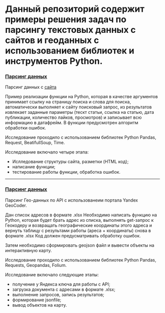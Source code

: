 # Данный репозиторий содержит примеры решения задач по парсингу текстовых данных с сайтов и геоданных с использованием библиотек и инструментов Python.

### [Парсинг данных](https://github.com/nboravlev/Machine-Learning/blob/main/HW16_correl%26regress.ipynb "ссылка на код")

Парсинг данных с [сайта](https://user-images.githubusercontent.com/120275954/235344809-9fc7c17f-2767-4324-b8dd-bd2ddaf3dce8.png)

  Пример реализации функции на Python, которая в качестве аргументов принимает ссылку на страницу поиска и слова для поиска, автоматически выполняет к сайту поисковый 
  запрос, из результатов извлекает заданные параметры (тескт статьи, ссылка на статью, дата публикации, количество лайков, просмотров) и записывает 
  всю информацию в датафрейм. В функции предусмотрен алгоритм обработки ошибок.

Исследование проходило с использованием библиотек Python Pandas, Request, BeatifullSoup, Time.

Исследование включало четыре этапа:

- Ислледование структуры сайта, разметки (HTML код);
- написание функции;
- тестирование работы функции, обработка ошибок.

----------

### [Парсинг данных](https://github.com/nboravlev/Machine-Learning/blob/main/Class%26Klaster_boravlevdsu33.ipynb "ссылка на код")

Парсинг Гео-данных по API с использованеим портала Yandex GeoCoder.

 Дан список адресов в формате .xlsx Необходимо написать функцию на Python, 
которая будет брать адрес из списка, выполнять get-запрос к Геокодеру и возвращать
географические координаты этого адреса и вернуть таблицу с результами работы 
(ареса + координаты) снова в формате .xlsx Код должен предусматривать обработку ошибок.

 Затем необходимо сформировать geojson файл и вывести объекты на интерактивную карту.

Исследование проходило с использованием библиотек Python Pandas, Requests, Geopandas, Folium.

Исследование включало следующие этапы:

- получение у Яндекса ключа для работы с API;
- загрузка документа с адресами в формате .xlsx;
- выполнение запросов, запись результатов;
- формирование jsonfile;
- вывод объектов на карту.


